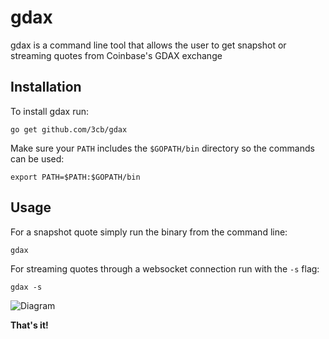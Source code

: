 # gdax
gdax is a command line tool that allows the user to get snapshot or streaming quotes from Coinbase's GDAX exchange

## Installation
To install gdax run:
```
go get github.com/3cb/gdax
```
Make sure your `PATH` includes the `$GOPATH/bin` directory so the commands can be used:
```
export PATH=$PATH:$GOPATH/bin
```

## Usage
For a snapshot quote simply run the binary from the command line:
```
gdax
```
For streaming quotes through a websocket connection run with the `-s` flag:
```
gdax -s
```
![Diagram](https://images2.imgbox.com/f0/a6/H0bIfdx5_o.png?download=true)

**That's it!**